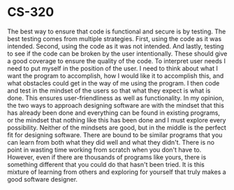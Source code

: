 # CS-320

The best way to ensure that code is functional and secure is by testing. The best testing comes from multiple strategies. First, using the code as it was intended. Second, using the code as it was not intended. And lastly, testing to see if the code can be broken by the user intentionally. These should give a good coverage to ensure the quality of the code. To interpret user needs I need to put myself in the position of the user. I need to think about what I want the program to accomplish, how I would like it to accomplish this, and what obstacles could get in the way of me using the program. I then code and test in the mindset of the users so that what they expect is what is done. This ensures user-friendliness as well as functionality. In my opinion, the two ways to approach designing software are with the mindset that this has already been done and everything can be found in existing programs, or the mindset that nothing like this has been done and I must explore every possibility. Neither of the mindsets are good, but in the middle is the perfect fit for designing software. There are bound to be similar programs that you can learn from both what they did well and what they didn't. There is no point in wasting time working from scratch when you don't have to. However, even if there are thousands of programs like yours, there is something different that you could do that hasn't been tried. It is this mixture of learning from others and exploring for yourself that truly makes a good software designer.
